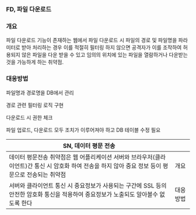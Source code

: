 ### **FD, 파일 다운로드**
### **개요**
파일 다운로드 기능이 존재하는 웹에서 파일 다운로드 시 파일의 경로 및 파일명을 파라미터로 받아 처리하는 경우 이를 적절히 필터링 하지 않으면 공격자가 이를 조작하여 허용되지 않은 파일을 다운 받을 수 있고 임의의 위치에 있는 파일을 열람하거나 다운받는 것을 가능하게 하는 취약점.
### **대응방법**
파일명과 경로명을 DB에서 관리

경로 관련 필터링 로직 구현

다운로드 시 권한 체크

파일 업로드, 다운로드 모두 조치가 이루어져야 하고 DB 테이블 수정 필요

| SN, 데이터 평문 전송 |  |
| --- | --- |
| 데이터 평문전송 취약점은 웹 어플리케이션 서버와 브라우저(클라이언트)간 통신 시 암호화 하여 전송을 하지 않아 중요 정보 등이 평문으로 전송되는 취약점 | 개요 |
| 서버와 클라이언트 통신 시 중요정보가 사용되는 구간에 SSL 등의 안전한 암호화 통신을 적용하여 중요정보가 노출되도 알아볼수 없도록 한다 | 대응방법 |